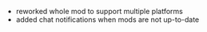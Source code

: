 - reworked whole mod to support multiple platforms
- added chat notifications when mods are not up-to-date